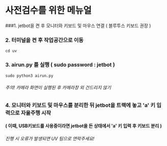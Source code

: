 # 사전검수를 위한 메뉴얼

###1. jetbot을 켠 후 모니터와 키보드 및 마우스 연결 ( 블루투스 키보드 권장 )


### 2. 터미널을 켠 후 작업공간으로 이동
```
cd uv
```
### 3. airun.py 를 실행 ( sudo password : jetbot )
```
sudo python3 airun.py
```
###### 주의! 카메라 화면이 실행된 후 카메라창 외 건드리지 않기 


### 4. 모니터와 키보드 및 마우스를 분리한 뒤 jetbot을 트랙에 놓고 'a' 키 입력으로 자율주행 시작
#### ( 이때, USB키보드를 사용중이라면 jetbot을 든 상태에서 'a' 키 입력 후 키보드 분리 )

###### 진행 시 오류가 발생되면 UV 팀으로 연락주세요! 
